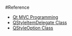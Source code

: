 #Reference
- [Qt MVC Programming](http://doc.qt.io/qt-4.8/model-view-programming.html)
- [QStyleItemDelegate Class](http://doc.qt.io/qt-4.8/qstyleditemdelegate.html)
- [QStyleOption Class](http://doc.qt.io/qt-4.8/qstyleoption.html)
